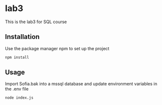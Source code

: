# lab3

This is the lab3 for SQL course

## Installation

Use the package manager npm to set up the project

```bash
npm install
```

## Usage

Import Sofia.bak into a mssql database and update environment variables in the .env file

```bash
node index.js
```
